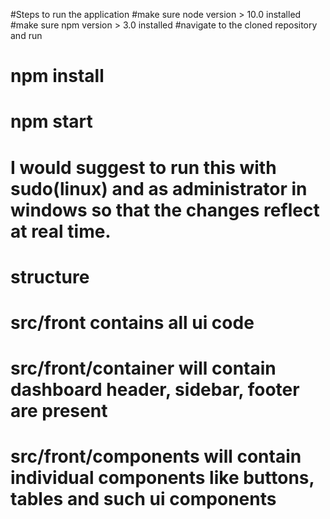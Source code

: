 #Steps to run the application
#make sure node version > 10.0 installed
#make sure npm version > 3.0 installed
#navigate to the cloned repository and run 
# npm install
# npm start
# I would suggest to run this with sudo(linux) and as administrator in windows so that the changes reflect at real time. 

# structure
# src/front contains all ui code
# src/front/container will contain dashboard header, sidebar, footer are present
# src/front/components will contain individual components like buttons, tables and such ui components

